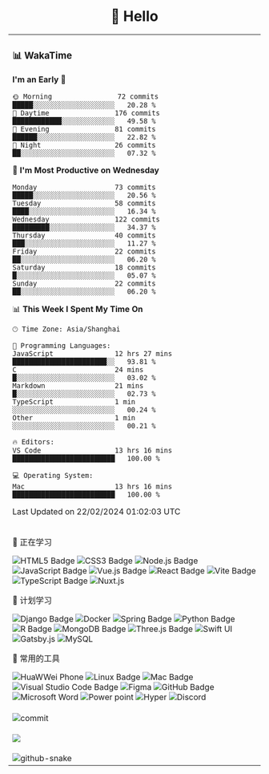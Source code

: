 <div align="center">

# 🙋 Hello

<table>

<tr><td>

### 📊 WakaTime

<!--START_SECTION:waka-->

**I'm an Early 🐤**

```text
🌞 Morning                72 commits          █████░░░░░░░░░░░░░░░░░░░░   20.28 %
🌆 Daytime                176 commits         ████████████░░░░░░░░░░░░░   49.58 %
🌃 Evening                81 commits          ██████░░░░░░░░░░░░░░░░░░░   22.82 %
🌙 Night                  26 commits          ██░░░░░░░░░░░░░░░░░░░░░░░   07.32 %
```

📅 **I'm Most Productive on Wednesday**

```text
Monday                   73 commits          █████░░░░░░░░░░░░░░░░░░░░   20.56 %
Tuesday                  58 commits          ████░░░░░░░░░░░░░░░░░░░░░   16.34 %
Wednesday                122 commits         █████████░░░░░░░░░░░░░░░░   34.37 %
Thursday                 40 commits          ███░░░░░░░░░░░░░░░░░░░░░░   11.27 %
Friday                   22 commits          ██░░░░░░░░░░░░░░░░░░░░░░░   06.20 %
Saturday                 18 commits          █░░░░░░░░░░░░░░░░░░░░░░░░   05.07 %
Sunday                   22 commits          ██░░░░░░░░░░░░░░░░░░░░░░░   06.20 %
```

📊 **This Week I Spent My Time On**

```text
🕑︎ Time Zone: Asia/Shanghai

💬 Programming Languages:
JavaScript               12 hrs 27 mins      ███████████████████████░░   93.81 %
C                        24 mins             █░░░░░░░░░░░░░░░░░░░░░░░░   03.02 %
Markdown                 21 mins             █░░░░░░░░░░░░░░░░░░░░░░░░   02.73 %
TypeScript               1 min               ░░░░░░░░░░░░░░░░░░░░░░░░░   00.24 %
Other                    1 min               ░░░░░░░░░░░░░░░░░░░░░░░░░   00.21 %

🔥 Editors:
VS Code                  13 hrs 16 mins      █████████████████████████   100.00 %

💻 Operating System:
Mac                      13 hrs 16 mins      █████████████████████████   100.00 %
```

Last Updated on 22/02/2024 01:02:03 UTC

<!--END_SECTION:waka-->

</td></tr>

<tr>
  <td>
<!--  skill badge 技能徽章 -->

💪 正在学习

![HTML5 Badge](https://img.shields.io/badge/HTML5-E34F26?logo=html5&logoColor=fff&style=flat)
![CSS3 Badge](https://img.shields.io/badge/CSS3-1572B6?logo=css3&logoColor=fff&style=flat)
![Node.js Badge](https://img.shields.io/badge/Node.js-393?logo=nodedotjs&logoColor=fff&style=flat)
![JavaScript Badge](https://img.shields.io/badge/JavaScript-F7DF1E?logo=javascript&logoColor=000&style=flat)
![Vue.js Badge](https://img.shields.io/badge/Vue.js-4FC08D?logo=vuedotjs&logoColor=fff&style=flat)
![React Badge](https://img.shields.io/badge/React-61DAFB?logo=react&logoColor=000&style=flat)
![Vite Badge](https://img.shields.io/badge/Vite-646CFF?logo=vite&logoColor=fff&style=flat)
![TypeScript Badge](https://img.shields.io/badge/TypeScript-3178C6?logo=typescript&logoColor=fff&style=flat)
![Nuxt.js](https://img.shields.io/badge/nuxt-%23057748?logo=Nuxt.js)

🧠 计划学习

![Django Badge](https://img.shields.io/badge/Django-092E20?logo=django&logoColor=fff&style=flat)
![Docker](https://img.shields.io/badge/Docker-%23003472?logo=Docker)
![Spring Badge](https://img.shields.io/badge/Spring-6DB33F?logo=spring&logoColor=fff&style=flat)
![Python Badge](https://img.shields.io/badge/Python-3776AB?logo=python&logoColor=fff&style=flat)
![R Badge](https://img.shields.io/badge/R-276DC3?logo=r&logoColor=fff&style=flat)
![MongoDB Badge](https://img.shields.io/badge/MongoDB-47A248?logo=mongodb&logoColor=fff&style=flat)
![Three.js Badge](https://img.shields.io/badge/Three.js-092E20?logo=threedotjs&logoColor=fff&style=flat)
![Swift UI](https://img.shields.io/badge/swift-%23eacd76?logo=swift)
![Gatsby.js](https://img.shields.io/badge/gatsby-%234b5cc4?logo=Gatsby)
![MySQL](https://img.shields.io/badge/mysql-%23e29c45?logo=MySQL)

🧰 常用的工具

![HuaWWei Phone](https://img.shields.io/badge/HuaWei-%23f20c00?logo=HuaWei)
![Linux Badge](https://img.shields.io/badge/Linux-FCC624?logo=linux&logoColor=000&style=flat)
![Mac Badge](https://img.shields.io/badge/Mac-black?logo=Apple)
![Visual Studio Code Badge](https://img.shields.io/badge/Visual%20Studio%20Code-007ACC?logo=visualstudiocode&logoColor=fff&style=flat)
![Figma](https://img.shields.io/badge/Figma-white?logo=Figma)
![GitHub Badge](https://img.shields.io/badge/GitHub-181717?logo=github&logoColor=fff&style=flat)
![Microsoft Word](https://img.shields.io/badge/Microsoft_Word-%23177cb0?logo=Microsoft%20Word)
![Power point](https://img.shields.io/badge/PowerPoint-%23fa8c35?logo=Microsoft%20PowerPoint)
![Hyper](https://img.shields.io/badge/Hyper-black?logo=Hyper)
![Discord](https://img.shields.io/badge/Discord-%23003472?logo=Discord)

  </td>
</tr>
<tr>
  <td>
    <img src="https://github-readme-activity-graph.vercel.app/graph?username=SeaMmMm&theme=github-compact&custom_title=Activity&radius=30&height=250" alt="commit">
  </td>
</tr>
<td>
  <!-- programming tool icon 编程工具图标 -->

<img src="https://skillicons.dev/icons?i=sass,ts,jest,express,nuxt,firebase,gatsby,js,vue,react,redux,docker,discord,mongodb,stackoverflow,idea,git,vscode,github,gitlab,figma,vite,svg,next,gulp,webpack,bootstrap,jquery,swift,prisma" /><br>

  </td>
  <tr>
  <td>
    <img
  alt="github-snake"
  src="profile-snake-contrib/github-user-contribution.svg"
/>
  </td>
</tr>
</table>
